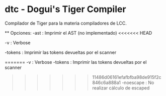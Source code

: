 dtc - Dogui's Tiger Compiler
====

Compilador de Tiger para la materia compiladores de LCC. 

** Opciones:
-ast : Imprimir el AST (no implementado)
<<<<<<< HEAD

-v : Verbose

-tokens : Imprimir las tokens devueltas por el scanner

=======
-v : Verbose
-tokens : Imprimir las tokens devueltas por el scanner
>>>>>>> 11486d06161efafbfba98de915f2c846c6a888a1
-noescape : No realizar cálculo de escaped
